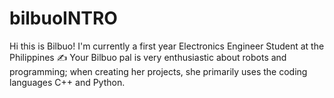 # bilbuoINTRO
Hi this is Bilbuo! I'm currently a first year Electronics Engineer Student at the Philippines ✍️ Your Bilbuo pal is very enthusiastic about robots and programming; when creating her projects, she primarily uses the coding languages C++ and Python.
